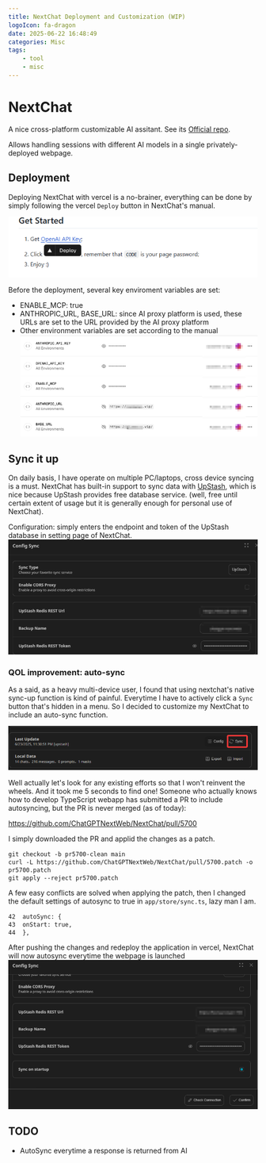```yaml
---
title: NextChat Deployment and Customization (WIP)
logoIcon: fa-dragon
date: 2025-06-22 16:48:49
categories: Misc
tags:
    - tool
    - misc
---
```

# NextChat

A nice cross-platform customizable AI assitant. See its [Official repo](https://github.com/ChatGPTNextWeb/NextChat). 

Allows handling sessions with different AI models in a single privately-deployed webpage.


## Deployment

Deploying NextChat with vercel is a no-brainer, everything can be done by simply following the vercel `Deploy` button in NextChat's manual.

![alt text](image.png)

Before the deployment, several key enviroment variables are set:

- ENABLE_MCP: true
- ANTHROPIC_URL, BASE_URL: since AI proxy platform is used, these URLs are set to the URL provided by the AI proxy platform
- Other environment variables are set according to the manual
![alt text](image-1.png)


## Sync it up

On daily basis, I have operate on multiple PC/laptops, cross device syncing is a must. NextChat has built-in support to sync data with [UpStash](https://upstash.com/), which is nice because UpStash provides free database service. (well, free until certain extent of usage but it is generally enough for personal use of NextChat). 

Configuration: simply enters the endpoint and token of the UpStash database in setting page of NextChat.
![alt text](image-2.png)


### QOL improvement: auto-sync

As a said, as a heavy multi-device user, I found that using nextchat's native sync-up function is kind of painful. Everytime I have to actively click a `Sync` button that's hidden in a menu. So I decided to customize my NextChat to include an auto-sync function.

![alt text](image-3.png)

Well actually let's look for any existing efforts so that I won't reinvent the wheels. And it took me 5 seconds to find one! Someone who actually knows how to develop TypeScript webapp has submitted a PR to include autosyncing, but the PR is never merged (as of today):

https://github.com/ChatGPTNextWeb/NextChat/pull/5700


I simply downloaded the PR and applid the changes as a patch. 

```
git checkout -b pr5700-clean main
curl -L https://github.com/ChatGPTNextWeb/NextChat/pull/5700.patch -o pr5700.patch 
git apply --reject pr5700.patch
```

A few easy conflicts are solved when applying the patch, then I changed the default settings of autosync to true in `app/store/sync.ts`, lazy man I am.

```
42  autoSync: {
43  onStart: true,
44  },
```

After pushing the changes and redeploy the application in vercel, NextChat will now autosync everytime the webpage is launched
![alt text](image-4.png)



## TODO

- AutoSync everytime a response is returned from AI
